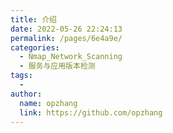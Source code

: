 ```yaml
---
title: 介绍
date: 2022-05-26 22:24:13
permalink: /pages/6e4a9e/
categories:
  - Nmap_Network_Scanning
  - 服务与应用版本检测
tags:
  - 
author: 
  name: opzhang
  link: https://github.com/opzhang
---
```

